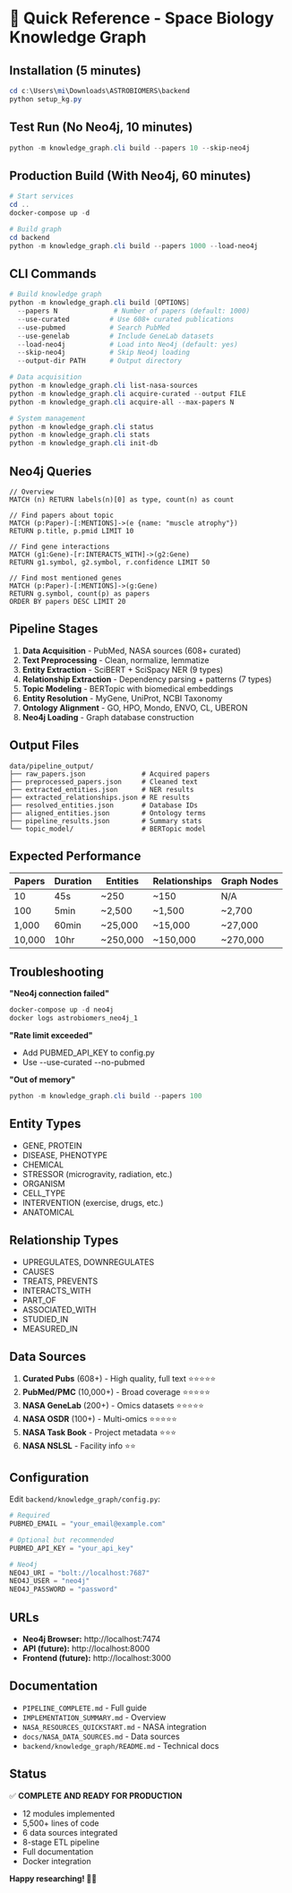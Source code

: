 # 🚀 Quick Reference - Space Biology Knowledge Graph

## Installation (5 minutes)

```powershell
cd c:\Users\mi\Downloads\ASTROBIOMERS\backend
python setup_kg.py
```

## Test Run (No Neo4j, 10 minutes)

```powershell
python -m knowledge_graph.cli build --papers 10 --skip-neo4j
```

## Production Build (With Neo4j, 60 minutes)

```powershell
# Start services
cd ..
docker-compose up -d

# Build graph
cd backend
python -m knowledge_graph.cli build --papers 1000 --load-neo4j
```

## CLI Commands

```powershell
# Build knowledge graph
python -m knowledge_graph.cli build [OPTIONS]
  --papers N              # Number of papers (default: 1000)
  --use-curated          # Use 608+ curated publications
  --use-pubmed           # Search PubMed
  --use-genelab          # Include GeneLab datasets
  --load-neo4j           # Load into Neo4j (default: yes)
  --skip-neo4j           # Skip Neo4j loading
  --output-dir PATH      # Output directory

# Data acquisition
python -m knowledge_graph.cli list-nasa-sources
python -m knowledge_graph.cli acquire-curated --output FILE
python -m knowledge_graph.cli acquire-all --max-papers N

# System management
python -m knowledge_graph.cli status
python -m knowledge_graph.cli stats
python -m knowledge_graph.cli init-db
```

## Neo4j Queries

```cypher
// Overview
MATCH (n) RETURN labels(n)[0] as type, count(n) as count

// Find papers about topic
MATCH (p:Paper)-[:MENTIONS]->(e {name: "muscle atrophy"})
RETURN p.title, p.pmid LIMIT 10

// Find gene interactions
MATCH (g1:Gene)-[r:INTERACTS_WITH]->(g2:Gene)
RETURN g1.symbol, g2.symbol, r.confidence LIMIT 50

// Find most mentioned genes
MATCH (p:Paper)-[:MENTIONS]->(g:Gene)
RETURN g.symbol, count(p) as papers
ORDER BY papers DESC LIMIT 20
```

## Pipeline Stages

1. **Data Acquisition** - PubMed, NASA sources (608+ curated)
2. **Text Preprocessing** - Clean, normalize, lemmatize
3. **Entity Extraction** - SciBERT + SciSpacy NER (9 types)
4. **Relationship Extraction** - Dependency parsing + patterns (7 types)
5. **Topic Modeling** - BERTopic with biomedical embeddings
6. **Entity Resolution** - MyGene, UniProt, NCBI Taxonomy
7. **Ontology Alignment** - GO, HPO, Mondo, ENVO, CL, UBERON
8. **Neo4j Loading** - Graph database construction

## Output Files

```
data/pipeline_output/
├── raw_papers.json              # Acquired papers
├── preprocessed_papers.json     # Cleaned text
├── extracted_entities.json      # NER results
├── extracted_relationships.json # RE results
├── resolved_entities.json       # Database IDs
├── aligned_entities.json        # Ontology terms
├── pipeline_results.json        # Summary stats
└── topic_model/                 # BERTopic model
```

## Expected Performance

| Papers | Duration | Entities | Relationships | Graph Nodes |
|--------|----------|----------|---------------|-------------|
| 10     | 45s      | ~250     | ~150          | N/A         |
| 100    | 5min     | ~2,500   | ~1,500        | ~2,700      |
| 1,000  | 60min    | ~25,000  | ~15,000       | ~27,000     |
| 10,000 | 10hr     | ~250,000 | ~150,000      | ~270,000    |

## Troubleshooting

**"Neo4j connection failed"**
```powershell
docker-compose up -d neo4j
docker logs astrobiomers_neo4j_1
```

**"Rate limit exceeded"**
- Add PUBMED_API_KEY to config.py
- Use --use-curated --no-pubmed

**"Out of memory"**
```powershell
python -m knowledge_graph.cli build --papers 100
```

## Entity Types

- GENE, PROTEIN
- DISEASE, PHENOTYPE
- CHEMICAL
- STRESSOR (microgravity, radiation, etc.)
- ORGANISM
- CELL_TYPE
- INTERVENTION (exercise, drugs, etc.)
- ANATOMICAL

## Relationship Types

- UPREGULATES, DOWNREGULATES
- CAUSES
- TREATS, PREVENTS
- INTERACTS_WITH
- PART_OF
- ASSOCIATED_WITH
- STUDIED_IN
- MEASURED_IN

## Data Sources

1. **Curated Pubs** (608+) - High quality, full text ⭐⭐⭐⭐⭐
2. **PubMed/PMC** (10,000+) - Broad coverage ⭐⭐⭐⭐⭐
3. **NASA GeneLab** (200+) - Omics datasets ⭐⭐⭐⭐⭐
4. **NASA OSDR** (100+) - Multi-omics ⭐⭐⭐⭐⭐
5. **NASA Task Book** - Project metadata ⭐⭐⭐
6. **NASA NSLSL** - Facility info ⭐⭐

## Configuration

Edit `backend/knowledge_graph/config.py`:

```python
# Required
PUBMED_EMAIL = "your_email@example.com"

# Optional but recommended
PUBMED_API_KEY = "your_api_key"

# Neo4j
NEO4J_URI = "bolt://localhost:7687"
NEO4J_USER = "neo4j"
NEO4J_PASSWORD = "password"
```

## URLs

- **Neo4j Browser:** http://localhost:7474
- **API (future):** http://localhost:8000
- **Frontend (future):** http://localhost:3000

## Documentation

- `PIPELINE_COMPLETE.md` - Full guide
- `IMPLEMENTATION_SUMMARY.md` - Overview
- `NASA_RESOURCES_QUICKSTART.md` - NASA integration
- `docs/NASA_DATA_SOURCES.md` - Data sources
- `backend/knowledge_graph/README.md` - Technical docs

## Status

✅ **COMPLETE AND READY FOR PRODUCTION**

- 12 modules implemented
- 5,500+ lines of code
- 6 data sources integrated
- 8-stage ETL pipeline
- Full documentation
- Docker integration

**Happy researching! 🔬🚀**
